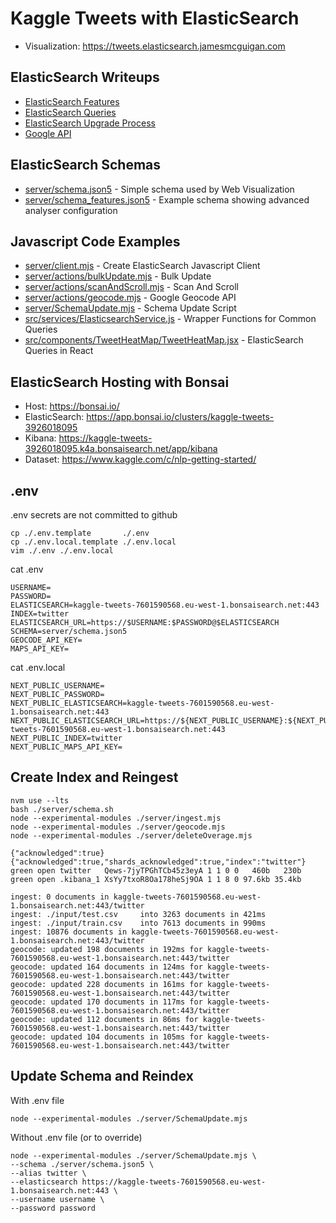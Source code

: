 # Kaggle Tweets with ElasticSearch
- Visualization: https://tweets.elasticsearch.jamesmcguigan.com

## ElasticSearch Writeups
- [ElasticSearch Features](ELASTICSEARCH_FEATURES.md)
- [ElasticSearch Queries](ELASTICSEARCH_QUERIES.md)
- [ElasticSearch Upgrade Process](ELASTICSEARCH_UPGRADE.md)
- [Google API](GOOGLE_API.md)

## ElasticSearch Schemas
- [server/schema.json5](server/schema.json5) - Simple schema used by Web Visualization 
- [server/schema_features.json5](server/schema_features.json5) - Example schema showing advanced analyser configuration

## Javascript Code Examples
- [server/client.mjs](server/client.mjs) - Create ElasticSearch Javascript Client  
- [server/actions/bulkUpdate.mjs](server/actions/bulkUpdate.mjs) - Bulk Update
- [server/actions/scanAndScroll.mjs](server/actions/scanAndScroll.mjs) - Scan And Scroll 
- [server/actions/geocode.mjs](server/apis/geocode.mjs) - Google Geocode API 
- [server/SchemaUpdate.mjs](server/SchemaUpdate.mjs) - Schema Update Script
- [src/services/ElasticsearchService.js](src/services/ElasticsearchService.js) - Wrapper Functions for Common Queries 
- [src/components/TweetHeatMap/TweetHeatMap.jsx](src/components/TweetHeatMap/TweetHeatMap.jsx) - ElasticSearch Queries in React  

## ElasticSearch Hosting with Bonsai
- Host: https://bonsai.io/
- ElasticSearch: https://app.bonsai.io/clusters/kaggle-tweets-3926018095
- Kibana: https://kaggle-tweets-3926018095.k4a.bonsaisearch.net/app/kibana
- Dataset: https://www.kaggle.com/c/nlp-getting-started/ 

## .env
.env secrets are not committed to github  
```
cp ./.env.template       ./.env 
cp ./.env.local.template ./.env.local 
vim ./.env ./.env.local
```
cat .env
``` 
USERNAME=
PASSWORD=
ELASTICSEARCH=kaggle-tweets-7601590568.eu-west-1.bonsaisearch.net:443
INDEX=twitter
ELASTICSEARCH_URL=https://$USERNAME:$PASSWORD@$ELASTICSEARCH
SCHEMA=server/schema.json5
GEOCODE_API_KEY=
MAPS_API_KEY=
```
cat .env.local
```
NEXT_PUBLIC_USERNAME=
NEXT_PUBLIC_PASSWORD=
NEXT_PUBLIC_ELASTICSEARCH=kaggle-tweets-7601590568.eu-west-1.bonsaisearch.net:443
NEXT_PUBLIC_ELASTICSEARCH_URL=https://${NEXT_PUBLIC_USERNAME}:${NEXT_PUBLIC_PASSWORD}@kaggle-tweets-7601590568.eu-west-1.bonsaisearch.net:443
NEXT_PUBLIC_INDEX=twitter
NEXT_PUBLIC_MAPS_API_KEY=
```

## Create Index and Reingest
```
nvm use --lts
bash ./server/schema.sh     
node --experimental-modules ./server/ingest.mjs
node --experimental-modules ./server/geocode.mjs 
node --experimental-modules ./server/deleteOverage.mjs 
```  
``` 
{"acknowledged":true}
{"acknowledged":true,"shards_acknowledged":true,"index":"twitter"}
green open twitter   Qews-7jyTPGhTCb45z3eyA 1 1 0 0   460b   230b
green open .kibana_1 XsYy7txoR8Oa178heSj9OA 1 1 8 0 97.6kb 35.4kb

ingest: 0 documents in kaggle-tweets-7601590568.eu-west-1.bonsaisearch.net:443/twitter
ingest: ./input/test.csv     into 3263 documents in 421ms
ingest: ./input/train.csv    into 7613 documents in 990ms
ingest: 10876 documents in kaggle-tweets-7601590568.eu-west-1.bonsaisearch.net:443/twitter
geocode: updated 198 documents in 192ms for kaggle-tweets-7601590568.eu-west-1.bonsaisearch.net:443/twitter
geocode: updated 164 documents in 124ms for kaggle-tweets-7601590568.eu-west-1.bonsaisearch.net:443/twitter
geocode: updated 228 documents in 161ms for kaggle-tweets-7601590568.eu-west-1.bonsaisearch.net:443/twitter
geocode: updated 170 documents in 117ms for kaggle-tweets-7601590568.eu-west-1.bonsaisearch.net:443/twitter
geocode: updated 112 documents in 86ms for kaggle-tweets-7601590568.eu-west-1.bonsaisearch.net:443/twitter
geocode: updated 104 documents in 105ms for kaggle-tweets-7601590568.eu-west-1.bonsaisearch.net:443/twitter
```


## Update Schema and Reindex
With .env file
```
node --experimental-modules ./server/SchemaUpdate.mjs
```           

Without .env file (or to override)
```
node --experimental-modules ./server/SchemaUpdate.mjs \
--schema ./server/schema.json5 \
--alias twitter \
--elasticsearch https://kaggle-tweets-7601590568.eu-west-1.bonsaisearch.net:443 \
--username username \
--password password
```
